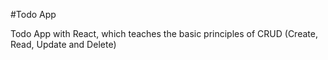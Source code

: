 #Todo App

Todo App with React, which teaches  the basic principles of CRUD (Create, Read, Update and Delete)
